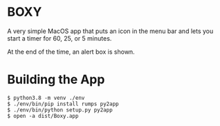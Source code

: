 # BOXY

A very simple MacOS app that puts an icon in the menu bar and lets you start
a timer for 60, 25, or 5 minutes.

At the end of the time, an alert box is shown.


# Building the App

```
$ python3.8 -m venv ./env
$ ./env/bin/pip install rumps py2app
$ ./env/bin/python setup.py py2app
$ open -a dist/Boxy.app
```
